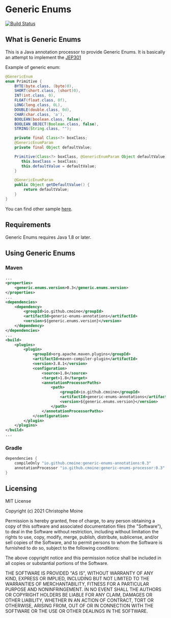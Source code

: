 # Generic Enums

[![Build Status](https://github.com/cmoine/generic-enums/actions/workflows/maven.yml/badge.svg)](https://github.com/cmoine/generic-enums/actions/workflows/maven.yml)

## What is Generic Enums

This is a Java annotation processor to provide Generic Enums. It is basically an attempt to implement the [JEP301](https://openjdk.java.net/jeps/301)

Example of generic enum:
```java
@GenericEnum
enum Primitive {
    BYTE(byte.class, (byte)0),
    SHORT(short.class, (short)0),
    INT(int.class, 0),
    FLOAT(float.class, 0f),
    LONG(long.class, 0L),
    DOUBLE(double.class, 0d),
    CHAR(char.class, 'a'),
    BOOLEAN(boolean.class, false),
    BOOLEAN_OBJECT(Boolean.class, false),
    STRING(String.class, "");

    private final Class<?> boxClass;
    @GenericEnumParam
    private final Object defaultValue;

    Primitive(Class<?> boxClass, @GenericEnumParam Object defaultValue) {
       this.boxClass = boxClass;
       this.defaultValue = defaultValue;
    }

    @GenericEnumParam
    public Object getDefaultValue() {
        return defaultValue;
    }
}
```

You can find other sample [here](https://github.com/cmoine/generic-enums/tree/main/it/src/main/java/org/cmoine/genericEnums). 

## Requirements

Generic Enums requires Java 1.8 or later.

## Using Generic Enums

### Maven

```xml
...
<properties>
    <generic.enums.version>0.3</generic.enums.version>
</properties>
...
<dependencies>
    <dependency>
        <groupId>io.github.cmoine</groupId>
        <artifactId>generic-enums-annotations</artifactId>
        <version>${generic.enums.version}</version>
    </dependency>
</dependencies>
...
<build>
    <plugins>
        <plugin>
            <groupId>org.apache.maven.plugins</groupId>
            <artifactId>maven-compiler-plugin</artifactId>
            <version>3.8.1</version>
            <configuration>
                <source>1.8</source>
                <target>1.8</target>
                <annotationProcessorPaths>
                    <path>
                        <groupId>io.github.cmoine</groupId>
                        <artifactId>generic-enums-annotations</artifactId>
                        <version>${generic.enums.version}</version>
                    </path>
                </annotationProcessorPaths>
            </configuration>
        </plugin>
    </plugins>
</build>
...
```

### Gradle

```groovy
dependencies {
    compileOnly "io.github.cmoine:generic-enums-annotations:0.3"
    annotationProcessor "io.github.cmoine:generic-enums-processor:0.3"
}
```

## Licensing

MIT License

Copyright (c) 2021 Christophe Moine

Permission is hereby granted, free of charge, to any person obtaining a copy
of this software and associated documentation files (the "Software"), to deal
in the Software without restriction, including without limitation the rights
to use, copy, modify, merge, publish, distribute, sublicense, and/or sell
copies of the Software, and to permit persons to whom the Software is
furnished to do so, subject to the following conditions:

The above copyright notice and this permission notice shall be included in all
copies or substantial portions of the Software.

THE SOFTWARE IS PROVIDED "AS IS", WITHOUT WARRANTY OF ANY KIND, EXPRESS OR
IMPLIED, INCLUDING BUT NOT LIMITED TO THE WARRANTIES OF MERCHANTABILITY,
FITNESS FOR A PARTICULAR PURPOSE AND NONINFRINGEMENT. IN NO EVENT SHALL THE
AUTHORS OR COPYRIGHT HOLDERS BE LIABLE FOR ANY CLAIM, DAMAGES OR OTHER
LIABILITY, WHETHER IN AN ACTION OF CONTRACT, TORT OR OTHERWISE, ARISING FROM,
OUT OF OR IN CONNECTION WITH THE SOFTWARE OR THE USE OR OTHER DEALINGS IN THE
SOFTWARE.
